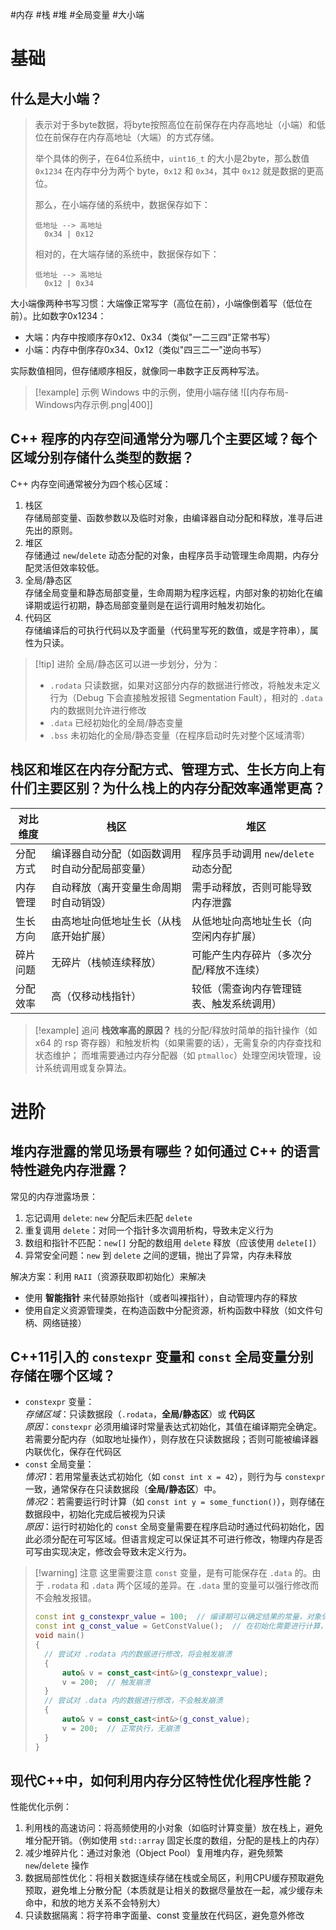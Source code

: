 
#内存 #栈 #堆 #全局变量 #大小端

# 基础

## 什么是大小端？

> 表示对于多byte数据，将byte按照高位在前保存在内存高地址（小端）和低位在前保存在内存高地址（大端）的方式存储。
>
> 举个具体的例子，在64位系统中，`uint16_t` 的大小是2byte，那么数值 `0x1234` 在内存中分为两个 byte，`0x12` 和 `0x34`，其中 `0x12` 就是数据的更高位。
> 
> 那么，在小端存储的系统中，数据保存如下：
> ```
> 低地址 --> 高地址
>   0x34 | 0x12
> ```
> 相对的，在大端存储的系统中，数据保存如下：
> ```
> 低地址 --> 高地址
>   0x12 | 0x34
> ```

大小端像两种书写习惯：大端像正常写字（高位在前），小端像倒着写（低位在前）。比如数字0x1234：

- 大端：内存中按顺序存0x12、0x34（类似"一二三四"正常书写）
- 小端：内存中倒序存0x34、0x12（类似"四三二一"逆向书写）  

实际数值相同，但存储顺序相反，就像同一串数字正反两种写法。

> [!example] 示例
> Windows 中的示例，使用小端存储
> ![[内存布局-Windows内存示例.png|400]]

## C++ 程序的内存空间通常分为哪几个主要区域？每个区域分别存储什么类型的数据？

C++ 内存空间通常被分为四个核心区域：

1. 栈区<br>存储局部变量、函数参数以及临时对象，由编译器自动分配和释放，准寻后进先出的原则。
2. 堆区<br>存储通过 `new`/`delete` 动态分配的对象，由程序员手动管理生命周期，内存分配灵活但效率较低。
3. 全局/静态区<br>存储全局变量和静态局部变量，生命周期为程序远程，内部对象的初始化在编译期或运行初期，静态局部变量则是在运行调用时触发初始化。
4. 代码区<br>存储编译后的可执行代码以及字面量（代码里写死的数值，或是字符串），属性为只读。

> [!tip] 进阶
> 全局/静态区可以进一步划分，分为：
> -  `.rodata` 只读数据，如果对这部分内存的数据进行修改，将触发未定义行为（Debug 下会直接触发报错 Segmentation Fault），相对的 `.data` 内的数据则允许进行修改
> - `.data` 已经初始化的全局/静态变量
> - `.bss` 未初始化的全局/静态变量（在程序启动时先对整个区域清零）

## 栈区和堆区在内存分配方式、管理方式、生长方向上有什们主要区别？为什么栈上的内存分配效率通常更高？


| 对比维度 | 栈区                      | 堆区                          |
| ---- | ----------------------- | --------------------------- |
| 分配方式 | 编译器自动分配（如函数调用时自动分配局部变量） | 程序员手动调用 `new`/`delete` 动态分配 |
| 内存管理 | 自动释放（离开变量生命周期时自动销毁）     | 需手动释放，否则可能导致内存泄露            |
| 生长方向 | 由高地址向低地址生长（从栈底开始扩展）     | 从低地址向高地址生长（向空闲内存扩展）         |
| 碎片问题 | 无碎片（栈帧连续释放）             | 可能产生内存碎片（多次分配/释放不连续）        |
| 分配效率 | 高（仅移动栈指针）               | 较低（需查询内存管理链表、触发系统调用）        |

> [!example] 追问
> **栈效率高的原因？**
> 栈的分配/释放时简单的指针操作（如 x64 的 rsp 寄存器）和触发析构（如果需要的话），无需复杂的内存查找和状态维护；
> 而堆需要通过内存分配器（如 `ptmalloc`）处理空闲块管理，设计系统调用或复杂算法。

# 进阶

## 堆内存泄露的常见场景有哪些？如何通过 C++ 的语言特性避免内存泄露？

常见的内存泄露场景：

1. 忘记调用 `delete`: `new` 分配后未匹配 `delete`
2. 重复调用 `delete`：对同一个指针多次调用析构，导致未定义行为
3. 数组和指针不匹配：`new[]` 分配的数组用 `delete` 释放（应该使用 `delete[]`）
4. 异常安全问题：`new` 到 `delete` 之间的逻辑，抛出了异常，内存未释放

解决方案：利用 `RAII`（资源获取即初始化）来解决

- 使用 **智能指针** 来代替原始指针（或者叫裸指针），自动管理内存的释放
- 使用自定义资源管理类，在构造函数中分配资源，析构函数中释放（如文件句柄、网络链接）

## C++11引入的 `constexpr` 变量和 `const` 全局变量分别存储在哪个区域？

- `constexpr` 变量：<br>*存储区域*：只读数据段（`.rodata`，**全局/静态区**）或 **代码区**<br>*原因*：`constexpr` 必须用编译时常量表达式初始化，其值在编译期完全确定。若需要分配内存（如取地址操作），则存放在只读数据段；否则可能被编译器内联优化，保存在代码区
- `const` 全局变量：<br>*情况1*：若用常量表达式初始化（如 `const int x = 42`），则行为与 `constexpr` 一致，通常保存在只读数据段（**全局/静态区**）中。<br>*情况2*：若需要运行时计算（如 `const int y = some_function()`），则存储在数据段中，初始化完成后被视为只读<br>*原因*：运行时初始化的 `const` 全局变量需要在程序启动时通过代码初始化，因此必须分配在可写区域。但语言规定可以保证其不可进行修改，物理内存是否可写由实现决定，修改会导致未定义行为。

> [!warning] 注意
> 这里需要注意 `const` 变量，是有可能保存在 `.data` 的。由于 `.rodata` 和 `.data` 两个区域的差异。在 `.data` 里的变量可以强行修改而不会触发报错。
> ```cpp
> const int g_constexpr_value = 100;  // 编译期可以确定结果的常量，对象保存在 可读数据段rodata 中
> const int g_const_value = GetConstValue();  // 在初始化需要进行计算，为了保证可写，数据会被保存在 全局/静态区.data 中
> void main()
> {
> 	// 尝试对 .rodata 内的数据进行修改，将会触发崩溃
> 	{
> 		auto& v = const_cast<int&>(g_constexpr_value);
> 		v = 200;  // 触发崩溃
> 	}
> 	// 尝试对 .data 内的数据进行修改，不会触发崩溃
> 	{
> 		auto& v = const_cast<int&>(g_const_value);
> 		v = 200;  // 正常执行，无崩溃
> 	}
> }
> ```

## 现代C++中，如何利用内存分区特性优化程序性能？

性能优化示例：

1. 利用栈的高速访问：将高频使用的小对象（如临时计算变量）放在栈上，避免堆分配开销。（例如使用 `std::array` 固定长度的数组，分配的是栈上的内存）
2. 减少堆碎片化：通过对象池（Object Pool）复用堆内存，避免频繁 `new`/`delete` 操作
3. 数据局部性优化：将相关数据连续存储在栈或全局区，利用CPU缓存预取避免预取，避免堆上分散分配（本质就是让相关的数据尽量放在一起，减少缓存未命中，和放的地方关系不会特别大）
4. 只读数据隔离：将字符串字面量、const 变量放在代码区，避免意外修改
